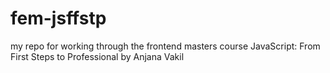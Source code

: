 # fem-jsffstp
 my repo for working through the frontend masters course JavaScript: From First Steps to Professional by Anjana Vakil
